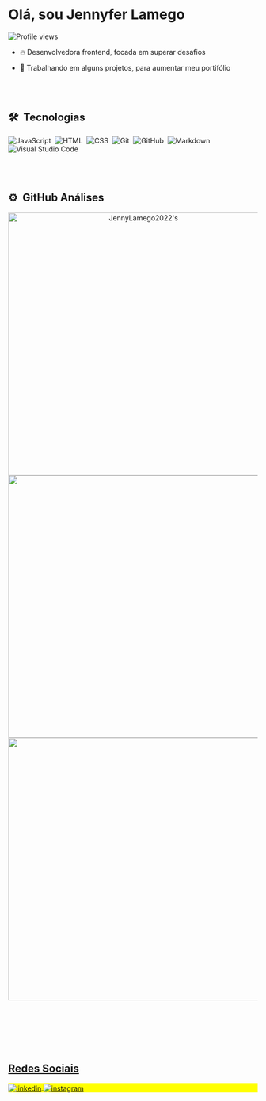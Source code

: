 <h1 align="left">Olá<!--<img src="https://raw.githubusercontent.com/kaueMarques/kaueMarques/master/hi.gif" height="30px">-->, sou Jennyfer Lamego</h1>
<p align="left"> <img src="https://komarev.com/ghpvc/?username=JennyLamego2022&color=yellow" alt="Profile views" /> </p>

- 🔥 Desenvolvedora frontend, focada em superar desafios

- 🔭 Trabalhando em alguns projetos, para aumentar meu portifólio


<br><br>

## 🛠 &nbsp;Tecnologias

![JavaScript](https://img.shields.io/badge/-JavaScript-05122A?style=flat&logo=javascript)&nbsp;
![HTML](https://img.shields.io/badge/-HTML-05122A?style=flat&logo=HTML5)&nbsp;
![CSS](https://img.shields.io/badge/-CSS-05122A?style=flat&logo=CSS3&logoColor=1572B6)&nbsp;
![Git](https://img.shields.io/badge/-Git-05122A?style=flat&logo=git)&nbsp;
![GitHub](https://img.shields.io/badge/-GitHub-05122A?style=flat&logo=github)&nbsp;
![Markdown](https://img.shields.io/badge/-Markdown-05122A?style=flat&logo=markdown)&nbsp;
![Visual Studio Code](https://img.shields.io/badge/-Visual%20Studio%20Code-05122A?style=flat&logo=visual-studio-code&logoColor=007ACC)&nbsp;

<!--![SQLite](https://img.shields.io/badge/-SQLite-05122A?style=flat&logo=sqlite)&nbsp;-->
<!--![Node.js](https://img.shields.io/badge/-Node.js-05122A?style=flat&logo=node.js)&nbsp;-->
<!--![React](https://img.shields.io/badge/-React-05122A?style=flat&logo=react)&nbsp;-->
<!--![PostgreSQL](https://img.shields.io/badge/-PostgreSQL-05122A?style=flat&logo=postgresql)&nbsp;-->

<br><br>

## ⚙️ &nbsp;GitHub Análises

<div align="center">

 <a href="https://github.com/JennyLamego2022%22%3E">
<img width="530em" src="https://github-readme-stats.vercel.app/api?username=JennyLamego2022&show_icons=true&theme=midnight-purple" alt=JennyLamego2022's stats/>
  <img width="530em" src="https://streak-stats.demolab.com/?user=JennyLamego2022&theme=midnight-purple"/>
  <img width="530em" src="https://github-readme-stats.vercel.app/api/top-langs/?username=JennyLamego2022&layout=compact&langs_count=7&theme=midnight-purple"/>
  </div>


<!--<img width="530em" src="https://github-readme-stats.vercel.app/api/top-langs/?username=JennyLamego2022&layout=compact&theme=vision-friendly-dark" alt="JennyLamego2022's most languages"/>-->
</p>

<br><br>

<!--<div align="center">
  <a href="https://github.com/JennyLamego2022%22%3E"
  <img height="180em" src="https://streak-stats.demolab.com/?user=JennyLamego2022&theme=blue-green%22/%3E"
  <img height="180em" src="https://github-readme-stats.vercel.app/api/top-langs/?username=JennyLamego2022&layout=compact&langs_count=7&theme=blue-green%22/%3E"
</div>-->

<br><br>

## Redes Sociais

<p align="left" style="background:yellow">

<a href="https://www.linkedin.com/in/jennyferlamego/" target="_blank">
  <img align="center" src="https://img.shields.io/badge/-JennyferLamego-05122A?style=flat&logo=linkedin" alt="linkedin"/>
</a>
<a href="https://www.instagram.com/jennylamego/" target="_blank">
 <img align="center" src="https://img.shields.io/badge/-JennyferLamego-05122A?style=flat&logo=instagram" alt="instagram"/>
</a>

</p>
